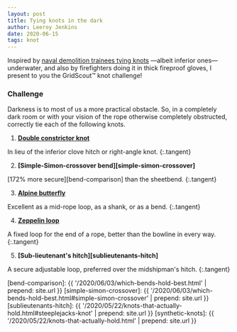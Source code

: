 ```yaml
---
layout: post
title: Tying knots in the dark
author: Leeroy Jenkins
date: 2020-06-15
tags: knot
---
```


Inspired by [naval demolition trainees tying knots][underwater-test] —albeit
inferior ones— underwater, and also by firefighters doing it in thick fireproof
gloves, I present to you the GridScout™ knot challenge!


### Challenge

Darkness is to most of us a more practical obstacle. So, in a completely dark
room or with your vision of the rope otherwise completely obstructed, correctly
tie each of the following knots.


1. **[Double constrictor knot][double-constrictor]**

In lieu of the inferior clove hitch or right-angle knot.
{:.tangent}


2. **[Simple-Simon-crossover bend][simple-simon-crossover]**

[172% more secure][bend-comparison] than the sheetbend.
{:.tangent}


3. **[Alpine butterfly][butterfly-loop]**

Excellent as a mid-rope loop, as a shank, or as a bend.
{:.tangent}


4. **[Zeppelin loop][zeppelin-loop]**

A fixed loop for the end of a rope, better than the bowline in every way.
{:.tangent}


5. **[Sub-lieutenant's hitch][sublieutenants-hitch]**

A secure adjustable loop, preferred over the midshipman's hitch.
{:.tangent}


[bend-comparison]:        {{ '/2020/06/03/which-bends-hold-best.html'                        | prepend: site.url }}
[simple-simon-crossover]: {{ '/2020/06/03/which-bends-hold-best.html#simple-simon-crossover' | prepend: site.url }}
[sublieutenants-hitch]:   {{ '/2020/05/22/knots-that-actually-hold.html#steeplejacks-knot'   | prepend: site.url }}
[synthetic-knots]:        {{ '/2020/05/22/knots-that-actually-hold.html'                     | prepend: site.url }}

[butterfly-loop]:       https://www.netknots.com/rope_knots/butterfly-knot
[double-constrictor]:   https://captnmike.com/2011/10/15/double-constrictor/
[underwater-test]:      https://www.itstactical.com/skillcom/knots/how-to-tie-knots-like-a-navy-seal-underwater/
[zeppelin-loop]:        https://notableknotindex.webs.com/zeppelinloop.html
